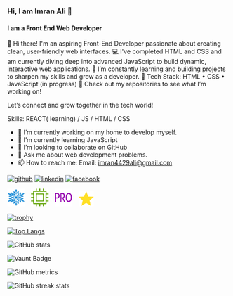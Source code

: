 
###   Hi, I am Imran Ali  👋
#### I am a Front End  Web Developer 


👋 Hi there! I'm an aspiring Front-End Developer passionate about creating clean, user-friendly web interfaces.
💻 I've completed HTML and CSS and am currently diving deep into advanced JavaScript to build dynamic, interactive web applications.
🚀 I’m constantly learning and building projects to sharpen my skills and grow as a developer.
🔧 Tech Stack: HTML • CSS • JavaScript (in progress)
📂 Check out my repositories to see what I’m working on!

Let’s connect and grow together in the tech world!



Skills:   REACT( learning)  / JS / HTML / CSS

- 🔭 I’m currently working on my home to develop myself. 
- 🌱 I’m currently learning JavaScript 
- 👯 I’m looking to collaborate on GitHub 
- 💬 Ask me about web development problems. 
- 📫 How to reach me: Email: imran4429ali@gmail.com 


[<img src='https://cdn.jsdelivr.net/npm/simple-icons@3.0.1/icons/github.svg' alt='github' height='40'>](https://github.com/https://github.com/imranali4429)  [<img src='https://cdn.jsdelivr.net/npm/simple-icons@3.0.1/icons/linkedin.svg' alt='linkedin' height='40'>](https://www.linkedin.com/in/www.linkedin.com/in/imran-ali-rony-003768324/)  [<img src='https://cdn.jsdelivr.net/npm/simple-icons@3.0.1/icons/facebook.svg' alt='facebook' height='40'>](https://www.facebook.com/https://www.facebook.com/imranali.rony/)  

<a href='https://archiveprogram.github.com/'><img src='https://raw.githubusercontent.com/acervenky/animated-github-badges/master/assets/acbadge.gif' width='40' height='40'></a> <a href='https://docs.github.com/en/developers'><img src='https://raw.githubusercontent.com/acervenky/animated-github-badges/master/assets/devbadge.gif' width='40' height='40'></a> <a href='https://github.com/pricing'><img src='https://raw.githubusercontent.com/acervenky/animated-github-badges/master/assets/pro.gif' width='40' height='40'></a> <a href='https://stars.github.com/'><img src='https://raw.githubusercontent.com/acervenky/animated-github-badges/master/assets/starbadge.gif' width='35' height='35'></a> 

[![trophy](https://github-profile-trophy.vercel.app/?username=https://github.com/imranali4429)](https://github.com/ryo-ma/github-profile-trophy)

[![Top Langs](https://github-readme-stats.vercel.app/api/top-langs/?username=https://github.com/imranali4429)](https://github.com/anuraghazra/github-readme-stats)

![GitHub stats](https://github-readme-stats.vercel.app/api?username=https://github.com/imranali4429&show_icons=true&count_private=true)  

![Vaunt Badge](https://api.vaunt.dev/v1/github/entities/https://github.com/imranali4429/contributions?format=svg&private=true)  

![GitHub metrics](https://metrics.lecoq.io/imranali4429)


![GitHub streak stats](https://streak-stats.demolab.com/?user=imranali4429)
 

